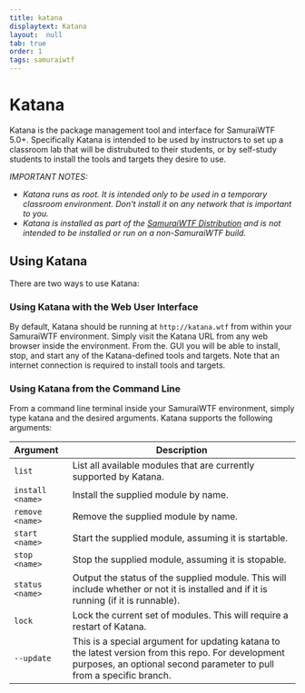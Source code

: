 ```yaml
---
title: katana
displaytext: Katana
layout:  null
tab: true
order: 1
tags: samuraiwtf
---
```


# Katana
Katana is the package management tool and interface for SamuraiWTF 5.0+. Specifically Katana is intended to be used by instructors to set up a classroom lab that
will be distrubuted to their students, or by self-study students to install the tools and targets they desire to use.

_IMPORTANT NOTES:_
* _Katana runs as root. It is intended only to be used in a temporary classroom environment. Don't install it on any network that is important to you._
* _Katana is installed as part of the [SamuraiWTF Distribution](https://github.com/SamuraiWTF/samuraiwtf) and is not intended to be installed or run on a
  non-SamuraiWTF build._


## Using Katana
There are two ways to use Katana:

### Using Katana with the Web  User Interface
By default, Katana should be running at `http://katana.wtf` from within your SamuraiWTF environment. Simply visit the Katana URL from any web browser inside the
environment. From the. GUI you will be able to install, stop, and start any of the Katana-defined tools and targets. Note that an internet connection is required to
install tools and targets.

### Using Katana from the Command Line
From a command line terminal inside your SamuraiWTF environment, simply type katana and the desired arguments. Katana supports the following arguments:

| Argument | Description |
| :------------- | ------------- |
| `list` | List all available modules that are currently supported by Katana. |
| `install <name>` | Install the supplied module by name. |
| `remove <name>` | Remove the supplied module by name. |
| `start <name>` | Start the supplied module, assuming it is startable. |
| `stop <name>` | Stop the supplied module, assuming it is stopable. |
| `status <name>` | Output the status of the supplied module. This will include whether or not it is installed and if it is running (if it is runnable). |
| `lock` | Lock the current set of modules. This will require a restart of Katana. |
| `--update` | This is a special argument for updating katana to the latest version from this repo. For development purposes, an optional second parameter to pull from a specific branch.  |
